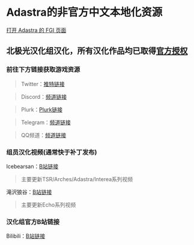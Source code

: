 # Adastra的非官方中文本地化资源
[打开 Adastra 的 FGI 页面](https://furrygames.top/zh-cn/games/Adastra.html)

## 北极光汉化组汉化，所有汉化作品均已取得[官方授权](https://weibo.com/7429628292/IBUToD1ck)

### 前往下方链接获取游戏资源

>Twitter：[推特链接](https://twitter.com/ABLocalization)

>Discord：[频道链接](https://discord.gg/6XQZFG2)

>Plurk：[Plurk链接](https://www.plurk.com/ABLocalization)

>Telegram：[频道链接](https://t.me/AuroraBorealisCN)

>QQ频道：[频道链接](https://qun.qq.com/qqweb/qunpro/share?_wv=3&_wwv=128&inviteCode=2kr67C&from=246610&biz=ka)

### 组员汉化视频(通常快于补丁发布)

Icebearsan：[B站链接](https://space.bilibili.com/112873242)

>主要更新TSR/Arches/Adastra/Interea系列视频

滝沢狼谷：[B站链接](https://space.bilibili.com/4877352)

>主要更新Echo系列视频

### 汉化组官方B站链接

Bilibili：[B站链接](https://space.bilibili.com/1571398540)